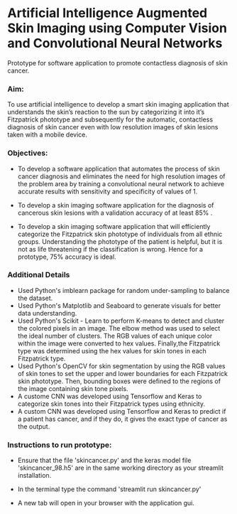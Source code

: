 # Artificial Intelligence Augmented Skin Imaging using Computer Vision and Convolutional Neural Networks
Prototype for software application to promote contactless diagnosis of skin cancer.

### Aim:

To use artificial intelligence to develop a smart skin imaging application that understands the skin’s reaction to the sun by categorizing it into it’s Fitzpatrick phototype and subsequently for the automatic, contactless diagnosis of skin cancer even with low resolution images of skin lesions taken with a mobile device.

### Objectives:

* To develop a software application that automates the process of skin cancer diagnosis and eliminates the need for high resolution images of the problem area by training a convolutional neural network to achieve accurate results with sensitivity and specificity of values of 1.

* To develop a skin imaging software application for the diagnosis of cancerous skin lesions with a validation accuracy of at least 85\% .

* To develop a skin imaging software application that will efficiently categorize the Fitzpatrick skin phototype of individuals from all ethnic groups. Understanding the phototype of the patient is helpful, but it is not as life threatening if the classification is wrong. Hence for a prototype, 75\% accuracy is ideal.

### Additional Details
* Used Python's imblearn package for random under-sampling to balance the dataset. 
* Used Python's Matplotlib and Seaboard to generate visuals for better data understanding. 
* Used Python's Scikit - Learn to perform K-means to detect and cluster the colored pixels in an image. The elbow method was used to select the ideal number of clusters. The RGB values of each unique color within the image were converted to hex values. Finally,the Fitzpatrick type was determined using the hex values for skin tones in each Fitzpatrick type.
* Used Python's OpenCV for skin segmentation by using the RGB values of skin tones to set the upper and lower boundaries for each Fitzpatrick skin phototype. Then, bounding boxes were defined to the regions of the image containing skin tone pixels. 
* A custome CNN was developed using Tensorflow and Keras to categorize skin tones into their Fitzpatrick types using ethnicity. 
* A custom CNN was developed using Tensorflow and Keras to predict if a patient has cancer, and if they do, it gives the exact type of cancer as the output. 
  

### Instructions to run prototype: 

* Ensure that the file 'skincancer.py' and the keras model file 'skincancer_98.h5' are in the same working directory as your streamlit installation.

* In the terminal type the command 'streamlit run skincancer.py'

* A new tab will open in your browser with the application gui.
